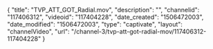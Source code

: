 {
    "title": "TVP_ATT_GOT_Radial.mov",
    "description": "",
    "channelid": "117406312",
    "videoid": "117404228",
    "date_created": "1506472003",
    "date_modified": "1506472003",
    "type": "captivate",
    "layout": "channelVideo",
    "url": "\/channel-3\/tvp-att-got-radial-mov\/117406312-117404228"
}